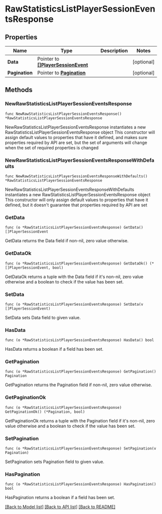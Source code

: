 # RawStatisticsListPlayerSessionEventsResponse

## Properties

Name | Type | Description | Notes
------------ | ------------- | ------------- | -------------
**Data** | Pointer to [**[]PlayerSessionEvent**](PlayerSessionEvent.md) |  | [optional] 
**Pagination** | Pointer to [**Pagination**](pagination.md) |  | [optional] 

## Methods

### NewRawStatisticsListPlayerSessionEventsResponse

`func NewRawStatisticsListPlayerSessionEventsResponse() *RawStatisticsListPlayerSessionEventsResponse`

NewRawStatisticsListPlayerSessionEventsResponse instantiates a new RawStatisticsListPlayerSessionEventsResponse object
This constructor will assign default values to properties that have it defined,
and makes sure properties required by API are set, but the set of arguments
will change when the set of required properties is changed

### NewRawStatisticsListPlayerSessionEventsResponseWithDefaults

`func NewRawStatisticsListPlayerSessionEventsResponseWithDefaults() *RawStatisticsListPlayerSessionEventsResponse`

NewRawStatisticsListPlayerSessionEventsResponseWithDefaults instantiates a new RawStatisticsListPlayerSessionEventsResponse object
This constructor will only assign default values to properties that have it defined,
but it doesn't guarantee that properties required by API are set

### GetData

`func (o *RawStatisticsListPlayerSessionEventsResponse) GetData() []PlayerSessionEvent`

GetData returns the Data field if non-nil, zero value otherwise.

### GetDataOk

`func (o *RawStatisticsListPlayerSessionEventsResponse) GetDataOk() (*[]PlayerSessionEvent, bool)`

GetDataOk returns a tuple with the Data field if it's non-nil, zero value otherwise
and a boolean to check if the value has been set.

### SetData

`func (o *RawStatisticsListPlayerSessionEventsResponse) SetData(v []PlayerSessionEvent)`

SetData sets Data field to given value.

### HasData

`func (o *RawStatisticsListPlayerSessionEventsResponse) HasData() bool`

HasData returns a boolean if a field has been set.

### GetPagination

`func (o *RawStatisticsListPlayerSessionEventsResponse) GetPagination() Pagination`

GetPagination returns the Pagination field if non-nil, zero value otherwise.

### GetPaginationOk

`func (o *RawStatisticsListPlayerSessionEventsResponse) GetPaginationOk() (*Pagination, bool)`

GetPaginationOk returns a tuple with the Pagination field if it's non-nil, zero value otherwise
and a boolean to check if the value has been set.

### SetPagination

`func (o *RawStatisticsListPlayerSessionEventsResponse) SetPagination(v Pagination)`

SetPagination sets Pagination field to given value.

### HasPagination

`func (o *RawStatisticsListPlayerSessionEventsResponse) HasPagination() bool`

HasPagination returns a boolean if a field has been set.


[[Back to Model list]](../README.md#documentation-for-models) [[Back to API list]](../README.md#documentation-for-api-endpoints) [[Back to README]](../README.md)


